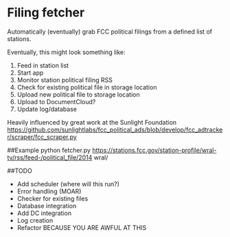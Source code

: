 # Filing fetcher
Automatically (eventually) grab FCC political filings from a defined list of stations.

Eventually, this might look something like:

1. Feed in station list
2. Start app
3. Monitor station political filing RSS
4. Check for existing political file in storage location
5. Upload new political file to storage location
6. Upload to DocumentCloud?
7. Update log/database

Heavily influenced by great work at the Sunlight Foundation
https://github.com/sunlightlabs/fcc_political_ads/blob/develop/fcc_adtracker/scraper/fcc_scraper.py

##Example
python fetcher.py https://stations.fcc.gov/station-profile/wral-tv/rss/feed-/political_file/2014 wral/

##TODO
- Add scheduler (where will this run?)
- Error handling (MOAR)
- Checker for existing files
- Database integration
- Add DC integration
- Log creation
- Refactor BECAUSE YOU ARE AWFUL AT THIS